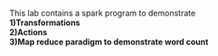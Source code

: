 
This lab contains a spark program to demonstrate<br>
<b>1)Transformations</b></br>
<b>2)Actions</b><br>
<b>3)Map reduce paradigm to demonstrate word count</b>
